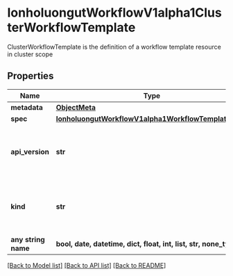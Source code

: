 # IonholuongutWorkflowV1alpha1ClusterWorkflowTemplate

ClusterWorkflowTemplate is the definition of a workflow template resource in cluster scope

## Properties
Name | Type | Description | Notes
------------ | ------------- | ------------- | -------------
**metadata** | [**ObjectMeta**](ObjectMeta.md) |  | 
**spec** | [**IonholuongutWorkflowV1alpha1WorkflowTemplateSpec**](IonholuongutWorkflowV1alpha1WorkflowTemplateSpec.md) |  | 
**api_version** | **str** | APIVersion defines the versioned schema of this representation of an object. Servers should convert recognized schemas to the latest internal value, and may reject unrecognized values. More info: https://git.io.k8s.community/contributors/devel/sig-architecture/api-conventions.md#resources | [optional] 
**kind** | **str** | Kind is a string value representing the REST resource this object represents. Servers may infer this from the endpoint the client submits requests to. Cannot be updated. In CamelCase. More info: https://git.io.k8s.community/contributors/devel/sig-architecture/api-conventions.md#types-kinds | [optional] 
**any string name** | **bool, date, datetime, dict, float, int, list, str, none_type** | any string name can be used but the value must be the correct type | [optional]

[[Back to Model list]](../README.md#documentation-for-models) [[Back to API list]](../README.md#documentation-for-api-endpoints) [[Back to README]](../README.md)


